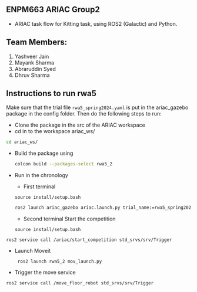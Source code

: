 ## ENPM663 ARIAC Group2
* ARIAC task flow for Kitting task, using ROS2 (Galactic) and Python.

## Team Members:
1. Yashveer Jain
2. Mayank Sharma
3. Abraruddin Syed
4. Dhruv Sharma

## Instructions to run rwa5 
Make sure that the trial file `rwa5_spring2024.yaml` is put in the ariac_gazebo package in the config folder. Then do the following steps to run:
* Clone the package in the src of the ARIAC workspace
* cd in to the workspace ariac_ws/
```bash
cd ariac_ws/
``` 
* Build the package using
  ```bash
  colcon build --packages-select rwa5_2

  ```
* Run in the chronology
  - First terminal
  ```
  source install/setup.bash
  ```
  ```bash
  ros2 launch ariac_gazebo ariac.launch.py trial_name:=rwa5_spring2024
  ```
  

  - Second terminal
  Start the competition
  ```
  source install/setup.bash
  ```
```
ros2 service call /ariac/start_competition std_srvs/srv/Trigger
```
- Launch Moveit

  ```
   ros2 launch rwa5_2 mov_launch.py 

  ```
- Trigger the move service
```
ros2 service call /move_floor_robot std_srvs/srv/Trigger
```


